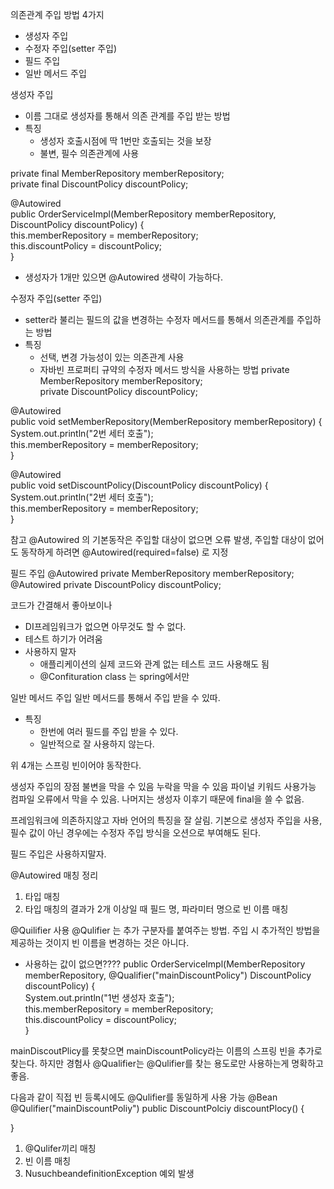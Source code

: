 
의존관계 주입 방법 4가지
- 생성자 주입
- 수정자 주입(setter 주입)
- 필드 주입
- 일반 메서드 주입

생성자 주입
- 이름 그대로 생성자를 통해서 의존 관계를 주입 받는 방법
- 특징
	- 생성자 호출시점에 딱 1번만 호출되는 것을 보장
	- 불변, 필수 의존관계에 사용

private final MemberRepository memberRepository;  
private final DiscountPolicy discountPolicy;  
  
@Autowired  
public OrderServiceImpl(MemberRepository memberRepository, DiscountPolicy discountPolicy) {  
    this.memberRepository = memberRepository;  
    this.discountPolicy = discountPolicy;  
}


- 생성자가 1개만 있으면 @Autowired 생략이 가능하다.



수정자 주입(setter 주입)
- setter라 불리는 필드의 값을 변경하는 수정자 메서드를 통해서 의존관계를 주입하는 방법
- 특징
	- 선택, 변경 가능성이 있는 의존관계 사용
	- 자바빈 프로퍼티 규약의 수정자 메서드 방식을 사용하는 방법
private MemberRepository memberRepository;  
private DiscountPolicy discountPolicy;  
  

@Autowired  
public void setMemberRepository(MemberRepository memberRepository) {  
    System.out.println("2번 세터 호출");  
    this.memberRepository = memberRepository;  
}  
  
@Autowired  
public void setDiscountPolicy(DiscountPolicy discountPolicy) {  
    System.out.println("2번 세터 호출");  
    this.memberRepository = memberRepository;  
}

참고 @Autowired 의 기본동작은 주입할 대상이 없으면 오류 발생,
주입할 대상이 없어도 동작하게 하려면 @Autowired(required=false) 로 지정

필드 주입
@Autowired private MemberRepository memberRepository;  
@Autowired private DiscountPolicy discountPolicy;

코드가 간결해서 좋아보이나

- DI프레임워크가 없으면 아무것도 할 수 없다.
- 테스트 하기가 어려움
- 사용하지 말자
	- 애플리케이션의 실제 코드와 관계 없는 테스트 코드 사용해도 됨
	- @Confituration class 는 spring에서만 


일반 메서드 주입
일반 메서드를 통해서 주입 받을 수 있따.
- 특징
	- 한번에 여러 필드를 주입 받을 수 있다.
	- 일반적으로 잘 사용하지 않는다.

위 4개는 스프링 빈이어야 동작한다.



생성자 주입의 장점
불변을 막을 수 있음
누락을 막을 수 있음
파이널 키워드 사용가능
컴파일 오류에서 막을 수 있음.
나머지는 생성자 이후기 때문에 final을 쓸 수 없음.

프레임워크에 의존하지않고 자바 언어의 특징을 잘 살림.
기본으로 생성자 주입을 사용, 필수 값이 아닌 경우에는 수정자 주입 방식을 오션으로 부여해도 된다.

필드 주입은 사용하지말자.



@Autowired 매칭 정리
1. 타입 매칭
2. 타입 매칭의 결과가 2개 이상일 때 필드 명, 파라미터 명으로 빈 이름 매칭

@Quilifier 사용
	@Qulifier 는 추가 구분자를 붙여주는 방법. 주입 시 추가적인 방법을 제공하는 것이지 빈 이름을 변경하는 것은 아니다.

- 사용하는 값이 없으면???? 
	public OrderServiceImpl(MemberRepository memberRepository, @Qualifier("mainDiscountPolicy") DiscountPolicy discountPolicy) {  
    System.out.println("1번 생성자 호출");  
    this.memberRepository = memberRepository;  
    this.discountPolicy = discountPolicy;  
}

 mainDiscoutPlicy를 못찾으면   mainDiscountPolicy라는 이름의 스프링 빈을 추가로 찾는다. 하지만 경험사 @Qualifier는 @Qulifier를 찾는 용도로만 사용하는게 명확하고 좋음.

다음과 같이 직접 빈 등록시에도 @Qulifier를 동일하게 사용 가능
@Bean
@Qulifier("mainDiscountPoliy")
public DiscountPolciy discountPlocy() {

}

1. @Qulifer끼리 매칭
2. 빈 이름 매칭
3. NusuchbeandefinitionException 예외 발생


